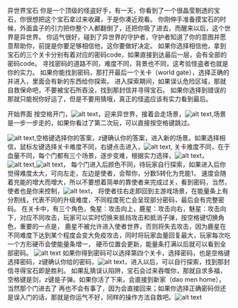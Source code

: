 异世界宝石
你是一个顶级的怪盗好手，有一天，你看到了一个很晶莹剔透的宝石，你很想把这个宝石拿过来收藏，于是你凑近观看。
你刚伸手准备摸宝石的时候，外面盒子的引力把你整个人都翻倒了，还把你吸了进去，而醒来以后，这个世界是异世界。
你运气很好，碰到了异世界的守护者，守护者知道了你的意图并愿意帮助你，前提是你要足够相信他，这你要做好决定。
如果你选择相信他，拿到宝石的三个关卡分别有着对应的密码code，如果直接到达最后一层，会有全部的密码code。
寻找密码的道路不同，难度不同，背景也不同，这考验怪盗者也就是你的实力。
如果你能找到密码，那打开最后一个关卡（world gate），选择正确的并进入，里面会有新的东西给你探索。
进入探索期间，如果误认危险区域，那就自救保命吧，不要被宝石所吞没，找到那封信并寻得宝石。
如果你选择到错误的那就只能祝你好运了，但是不要用猜哦，真正的怪盗应该有实力看到最后。

开始界面
按空格开门，![alt text](开始.png)，迎来异世界，接着会走场景，![alt text](2.png),场景是一步一步走的，如果你看过了第二次玩，可以直接按空格键跳过。

![alt text](3.png),空格键选择你的答案，z键确认你的答案，进入新的场景。如果选择相信，鼠标左键选择关卡难度不同，右键点击进入，![alt text](4.png),
关卡难度不同，在于血量不同，每个门都有三个场景，逐步变难，根据实力选择，![alt text](5.png)，![alt text](7.png),![alt text](8.png)，
每个门进入后颜色不同，待玩家自行探索，如果进入后你觉得难度太大，可向左走，左边是使者，会帮你，分数5转化为充能1，
速度会随着充能的增大而增大，所以不要想着简单的靠使者来完成过关，看到密码，当然，使者也是你来控制，![alt text](6.png)，
将使者往右走即回到主游戏场景，在能量条上有分割线，代表不同的升级难度，不同程度死亡会呈现部分密码，最后会有完整密码。
在关卡中，有三个角色，兔星：攻击向上，鹿星：攻击向右，魅星：攻击向下，对应不同攻击，玩家可以实时切换来抵挡攻击和抵消子弹，按空格键切换角色，重要的一点是，
鹿星不被允许进入使者世界，否则将失去攻击，因为鹿星在不同难度下达到某个程度会变大免疫攻击，同时将玩家血量回复最大，玩家每次吃一个方形硬币会使能量条增一，
硬币位置会更新，能量条打满以后就可以看到全部密码。
![alt text](9.png)
如果你得到密码可以选择第四个关卡，选择密码，也是空格键选择密码，z键确认你给的密码，![alt text](10.png)，进入以后，可以自行探索，找到那封信寻得宝石即是胜利。
如果乱猜误认陷阱，宝石会过来吞噬你，那就自求多福，空格键是剑，z键是子弹。如果你活了下来，会直接到新家（dao men home），当然那个门进去了
再也不会有事了，因为会直接回来；如果你选择正确密码但还是误入门的话，那就是你运气不好，同样的操作方法自救吧。![alt text](11.png)